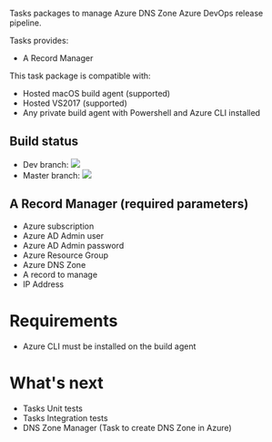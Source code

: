 Tasks packages to manage Azure DNS Zone Azure DevOps release pipeline.

Tasks provides:
- A Record Manager

This task package is compatible with:
- Hosted macOS build agent (supported)
- Hosted VS2017 (supported)
- Any private build agent with Powershell and Azure CLI installed

## Build status
- Dev branch: <img src="https://dev.azure.com/experta/ExpertaSolutions/_apis/build/status/AzureDNSZone-Dev-CI?branchName=Dev">
- Master branch: <img src="https://dev.azure.com/experta/ExpertaSolutions/_apis/build/status/AzureDNSZone-Master-CI?branchName=master">

## A Record Manager (required parameters)
- Azure subscription
- Azure AD Admin user
- Azure AD Admin password
- Azure Resource Group
- Azure DNS Zone
- A record to manage
- IP Address

# Requirements

- Azure CLI must be installed on the build agent

# What's next
- Tasks Unit tests
- Tasks Integration tests
- DNS Zone Manager (Task to create DNS Zone in Azure)
